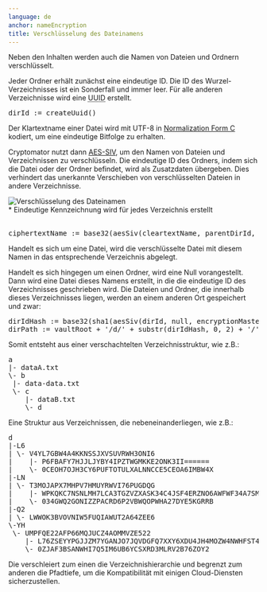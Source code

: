 ```yaml
---
language: de
anchor: nameEncryption
title: Verschlüsselung des Dateinamens
---
```

<p class="lead">Neben den Inhalten werden auch die Namen von Dateien und Ordnern verschlüsselt.</p>

Jeder Ordner erhält zunächst eine eindeutige ID. Die ID des Wurzel-Verzeichnisses ist ein Sonderfall und immer leer. Für alle anderen Verzeichnisse wird eine <abbr title="Universally unique identifier" class="initialism">UUID</abbr> erstellt.
<pre>
dirId := createUuid()
</pre>

Der Klartextname einer Datei wird mit UTF-8 in <a href="http://unicode.org/reports/tr15/#Norm_Forms" target="_blank">Normalization Form C</a> kodiert, um eine eindeutige Bitfolge zu erhalten.

Cryptomator nutzt dann <a href="http://tools.ietf.org/html/rfc5297" target="_blank">AES-SIV</a>, um den Namen von Dateien und Verzeichnissen zu verschlüsseln. Die eindeutige ID des Ordners, indem sich die Datei oder der Ordner befindet, wird als Zusatzdaten übergeben. Dies verhindert das unerkannte Verschieben von verschlüsselten Dateien in andere Verzeichnisse.

<img class="article-img" src="/img/architecture/filename-encryption.png" srcset="/img/architecture/filename-encryption.png 1x, /img/architecture/filename-encryption@2x.png 2x" alt="Verschlüsselung des Dateinamen" />
<figcaption>* Eindeutige Kennzeichnung wird für jedes Verzeichnis erstellt</figcaption>
<br>
<pre>
ciphertextName := base32(aesSiv(cleartextName, parentDirId, encryptionMasterKey, macMasterKey))
</pre>

Handelt es sich um eine Datei, wird die verschlüsselte Datei mit diesem Namen in das entsprechende Verzeichnis abgelegt.

Handelt es sich hingegen um einen Ordner, wird eine Null vorangestellt. Dann wird eine Datei dieses Namens erstellt, in die die eindeutige ID des Verzeichnisses geschrieben wird. Die Dateien und Ordner, die innerhalb dieses Verzeichnisses liegen, werden an einem anderen Ort gespeichert und zwar:

<pre>
dirIdHash := base32(sha1(aesSiv(dirId, null, encryptionMasterKey, macMasterKey)))
dirPath := vaultRoot + &apos;/d/&apos; + substr(dirIdHash, 0, 2) + &apos;/&apos; + substr(dirIdHash, 2, 30)
</pre>

Somit entsteht aus einer verschachtelten Verzeichnisstruktur, wie z.B.:

<pre>
a
|- dataA.txt
\- b
 |- data-data.txt
 \- c
    |- dataB.txt
    \- d
</pre>

Eine Struktur aus Verzeichnissen, die nebeneinanderliegen, wie z.B.:

<pre>
d
|-L6
| \- V4YL7GBW4A4KKNSSJXVSUVRWH3ONI6
|    |- P6FBAFY7HJJLJYBY4IPZTWGMKKE2ONK3II======
|    \- 0CEOH7OJH3CY6PUFTOTULXALNNCCE5CEOA6IMBW4X
|-LN
| \- T3MOJAPX7MHPV7HMUYRWVI76PUGDQG
|    |- WPKQKC7NSNLMH7LCA3TGZVZXASK34C4JSF4ERZNO6AWFWF34A7SMO3XM
|    \- 034GWQ2GONIZZPACRD6P2VBWQOPWHA27DYE5KGRRB
|-Q2
| \- LWWOK3BVOVNIW5FUQIAWUT2A64ZEE6
\-YH
 \- UMPFQE22AFP66MQJUCZ4AOMMVZE522
    |- L76ZSEYYPGJJZM7YGANJO7JQVDGFQ7XXY6XDU4JH4MOZW4NWHFST4BQ=
    \- 0ZJAF3BSANWHI7Q5IM6UB6YCSXRD3MLRV2B76ZOY2
</pre>

Die verschleiert zum einen die Verzeichnishierarchie und begrenzt zum anderen die Pfadtiefe, um die Kompatibilität mit einigen Cloud-Diensten sicherzustellen.
